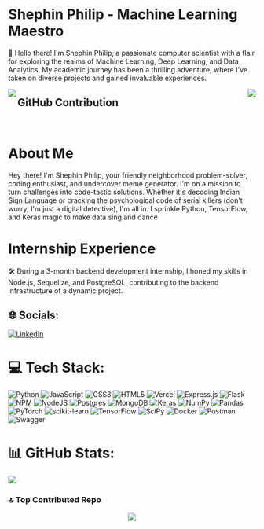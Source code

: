 # Shephin Philip - Machine Learning Maestro

👋 Hello there! I'm Shephin Philip, a passionate computer scientist with a flair for exploring the realms of Machine Learning, Deep Learning, and Data Analytics. My academic journey has been a thrilling adventure, where I've taken on diverse projects and gained invaluable experiences.

<div>
  <img align="right" src="https://github-readme-stats.vercel.app/api/top-langs/?username=shephinphilip&theme=dark&hide_border=false&include_all_commits=true&count_private=true&layout=compact">

  <img align="left" src="https://github-readme-stats.vercel.app/api?username=shephinphilip&theme=dark&hide_border=false&include_all_commits=true&count_private=true">
</div>

## GitHub Contribution





</br>

# About Me

Hey there! I'm Shephin Philip, your friendly neighborhood problem-solver, coding enthusiast, and undercover meme generator. I'm on a mission to turn challenges into code-tastic solutions. Whether it's decoding Indian Sign Language or cracking the psychological code of serial killers (don't worry, I'm just a digital detective), I'm all in. I sprinkle Python, TensorFlow, and Keras magic to make data sing and dance

# Internship Experience

🛠️ During a 3-month backend development internship, I honed my skills in Node.js, Sequelize, and PostgreSQL, contributing to the backend infrastructure of a dynamic project.

## 🌐 Socials:
[![LinkedIn](https://img.shields.io/badge/LinkedIn-%230077B5.svg?logo=linkedin&logoColor=white)]([https://www.linkedin.com/in/shephin-philip-54b371205]) 

# 💻 Tech Stack:
![Python](https://img.shields.io/badge/python-3670A0?style=for-the-badge&logo=python&logoColor=ffdd54) ![JavaScript](https://img.shields.io/badge/javascript-%23323330.svg?style=for-the-badge&logo=javascript&logoColor=%23F7DF1E) ![CSS3](https://img.shields.io/badge/css3-%231572B6.svg?style=for-the-badge&logo=css3&logoColor=white) ![HTML5](https://img.shields.io/badge/html5-%23E34F26.svg?style=for-the-badge&logo=html5&logoColor=white) ![Vercel](https://img.shields.io/badge/vercel-%23000000.svg?style=for-the-badge&logo=vercel&logoColor=white) ![Express.js](https://img.shields.io/badge/express.js-%23404d59.svg?style=for-the-badge&logo=express&logoColor=%2361DAFB) ![Flask](https://img.shields.io/badge/flask-%23000.svg?style=for-the-badge&logo=flask&logoColor=white) ![NPM](https://img.shields.io/badge/NPM-%23000000.svg?style=for-the-badge&logo=npm&logoColor=white) ![NodeJS](https://img.shields.io/badge/node.js-6DA55F?style=for-the-badge&logo=node.js&logoColor=white) ![Postgres](https://img.shields.io/badge/postgres-%23316192.svg?style=for-the-badge&logo=postgresql&logoColor=white) ![MongoDB](https://img.shields.io/badge/MongoDB-%234ea94b.svg?style=for-the-badge&logo=mongodb&logoColor=white) ![Keras](https://img.shields.io/badge/Keras-%23D00000.svg?style=for-the-badge&logo=Keras&logoColor=white) ![NumPy](https://img.shields.io/badge/numpy-%23013243.svg?style=for-the-badge&logo=numpy&logoColor=white) ![Pandas](https://img.shields.io/badge/pandas-%23150458.svg?style=for-the-badge&logo=pandas&logoColor=white) ![PyTorch](https://img.shields.io/badge/PyTorch-%23EE4C2C.svg?style=for-the-badge&logo=PyTorch&logoColor=white) ![scikit-learn](https://img.shields.io/badge/scikit--learn-%23F7931E.svg?style=for-the-badge&logo=scikit-learn&logoColor=white) ![TensorFlow](https://img.shields.io/badge/TensorFlow-%23FF6F00.svg?style=for-the-badge&logo=TensorFlow&logoColor=white) ![SciPy](https://img.shields.io/badge/SciPy-%230C55A5.svg?style=for-the-badge&logo=scipy&logoColor=%white) ![Docker](https://img.shields.io/badge/docker-%230db7ed.svg?style=for-the-badge&logo=docker&logoColor=white) ![Postman](https://img.shields.io/badge/Postman-FF6C37?style=for-the-badge&logo=postman&logoColor=white) ![Swagger](https://img.shields.io/badge/-Swagger-%23Clojure?style=for-the-badge&logo=swagger&logoColor=white)
# 📊 GitHub Stats:
![](https://github-readme-streak-stats.herokuapp.com/?user=shephinphilip&theme=dark&hide_border=false)<br/>


### 🔝 Top Contributed Repo

<p align="center" >
  <img src="https://github-contributor-stats.vercel.app/api?username=shephinphilip&limit=5&theme=dark&combine_all_yearly_contributions=true">
</p>

